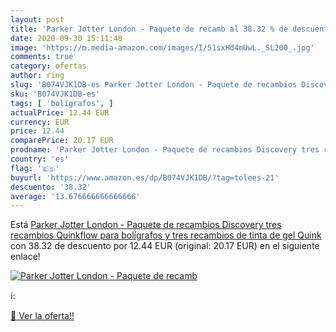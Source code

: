 ```yaml
---
layout: post
title: 'Parker Jotter London - Paquete de recamb al 38.32 % de descuento'
date: 2020-09-30 15:11:48
image: 'https://m.media-amazon.com/images/I/51sxHd4mUwL._SL200_.jpg'
comments: true
category: ofertas
author: ring
slug: 'B074VJK1DB-es Parker Jotter London - Paquete de recambios Discovery tres...'
sku: 'B074VJK1DB-es'
tags: [ 'bolígrafos', ]
actualPrice: 12.44 EUR
currency: EUR
price: 12.44
comparePrice: 20.17 EUR
prodname: 'Parker Jotter London - Paquete de recambios Discovery tres recambios Quinkflow para bolígrafos y tres recambios de tinta de gel Quink'
country: 'es'
flag: '🇪🇸'
buyurl: 'https://www.amazon.es/dp/B074VJK1DB/?tag=tolees-21'
descuento: '38.32'
average: '13.676666666666666'
---
```


Está [Parker Jotter London - Paquete de recambios Discovery tres recambios Quinkflow para bolígrafos y tres recambios de tinta de gel Quink](https://www.amazon.es/dp/B074VJK1DB/?tag=tolees-21) con 38.32 de descuento por 12.44 EUR (original: 20.17 EUR) en el siguiente enlace!

[![Parker Jotter London - Paquete de recamb](https://m.media-amazon.com/images/I/51sxHd4mUwL._SL200_.jpg)](https://www.amazon.es/dp/B074VJK1DB/?tag=tolees-21)

ℹ️:


[🛒 Ver la oferta!!](https://www.amazon.es/dp/B074VJK1DB/?tag=tolees-21)
